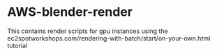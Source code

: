 # AWS-blender-render
This contains render scripts for gpu instances using the ec2spotworkshops.com/rendering-with-batch/start/on-your-own.html tutorial
